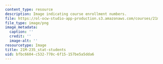 ```yaml
---
content_type: resource
description: Image indicating course enrollment numbers.
file: https://ol-ocw-studio-app-production.s3.amazonaws.com/courses/21m-235-monteverdi-to-mozart-1600-1800-fall-2013/bfbc6604c532770c6f15157be5a5dda6_21M-235_stat-students.png
file_type: image/png
image_metadata:
  caption: ''
  credit: ''
  image-alt: ''
resourcetype: Image
title: 21M-235_stat-students
uid: bfbc6604-c532-770c-6f15-157be5a5dda6
---
```

